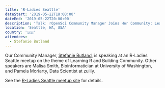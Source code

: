```yaml
---
title: 'R-Ladies Seattle'
dateStart: '2019-05-22T18:00:00'
dateEnd: '2019-05-22T20:00:00'
description: 'Talk: rOpenSci Community Manager Joins Her Community: Learning R by Listening'
location: 'Seattle, WA, USA'
country: '🇺🇸'
attendees:
  - Stefanie Butland
---
```


Our Community Manager, [Stefanie Butland](https://ropensci.org/authors/stefanie-butland/), is speaking at an R-Ladies Seattle meetup on the theme of Learning R and Building Community. Other speakers are Malisa Smith, Bioinformatician at University of Washington, and Pamela Moriarty, Data Scientist at zulily.

See the [R-Ladies Seattle meetup site](https://www.meetup.com/rladies-seattle/events/261245337/) for details.
